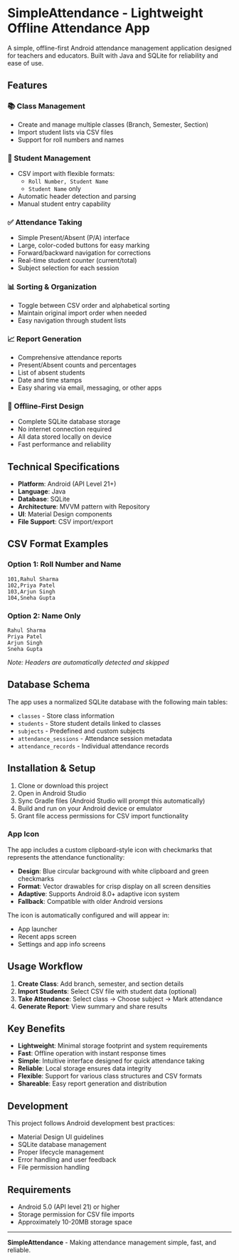 # SimpleAttendance - Lightweight Offline Attendance App

A simple, offline-first Android attendance management application designed for teachers and educators. Built with Java and SQLite for reliability and ease of use.

## Features

### 📚 Class Management
- Create and manage multiple classes (Branch, Semester, Section)
- Import student lists via CSV files
- Support for roll numbers and names

### 👥 Student Management
- CSV import with flexible formats:
  - `Roll Number, Student Name`
  - `Student Name` only
- Automatic header detection and parsing
- Manual student entry capability

### ✅ Attendance Taking
- Simple Present/Absent (P/A) interface
- Large, color-coded buttons for easy marking
- Forward/backward navigation for corrections
- Real-time student counter (current/total)
- Subject selection for each session

### 📊 Sorting & Organization
- Toggle between CSV order and alphabetical sorting
- Maintain original import order when needed
- Easy navigation through student lists

### 📈 Report Generation
- Comprehensive attendance reports
- Present/Absent counts and percentages
- List of absent students
- Date and time stamps
- Easy sharing via email, messaging, or other apps

### 💾 Offline-First Design
- Complete SQLite database storage
- No internet connection required
- All data stored locally on device
- Fast performance and reliability

## Technical Specifications

- **Platform**: Android (API Level 21+)
- **Language**: Java
- **Database**: SQLite
- **Architecture**: MVVM pattern with Repository
- **UI**: Material Design components
- **File Support**: CSV import/export

## CSV Format Examples

### Option 1: Roll Number and Name
```csv
101,Rahul Sharma
102,Priya Patel
103,Arjun Singh
104,Sneha Gupta
```

### Option 2: Name Only
```csv
Rahul Sharma
Priya Patel
Arjun Singh
Sneha Gupta
```

*Note: Headers are automatically detected and skipped*

## Database Schema

The app uses a normalized SQLite database with the following main tables:
- `classes` - Store class information
- `students` - Store student details linked to classes
- `subjects` - Predefined and custom subjects
- `attendance_sessions` - Attendance session metadata
- `attendance_records` - Individual attendance records

## Installation & Setup

1. Clone or download this project
2. Open in Android Studio
3. Sync Gradle files (Android Studio will prompt this automatically)
4. Build and run on your Android device or emulator
5. Grant file access permissions for CSV import functionality

### App Icon
The app includes a custom clipboard-style icon with checkmarks that represents the attendance functionality:
- **Design**: Blue circular background with white clipboard and green checkmarks
- **Format**: Vector drawables for crisp display on all screen densities
- **Adaptive**: Supports Android 8.0+ adaptive icon system
- **Fallback**: Compatible with older Android versions

The icon is automatically configured and will appear in:
- App launcher
- Recent apps screen
- Settings and app info screens

## Usage Workflow

1. **Create Class**: Add branch, semester, and section details
2. **Import Students**: Select CSV file with student data (optional)
3. **Take Attendance**: Select class → Choose subject → Mark attendance
4. **Generate Report**: View summary and share results

## Key Benefits

- **Lightweight**: Minimal storage footprint and system requirements
- **Fast**: Offline operation with instant response times
- **Simple**: Intuitive interface designed for quick attendance taking
- **Reliable**: Local storage ensures data integrity
- **Flexible**: Support for various class structures and CSV formats
- **Shareable**: Easy report generation and distribution

## Development

This project follows Android development best practices:
- Material Design UI guidelines
- SQLite database management
- Proper lifecycle management
- Error handling and user feedback
- File permission handling

## Requirements

- Android 5.0 (API level 21) or higher
- Storage permission for CSV file imports
- Approximately 10-20MB storage space

---

**SimpleAttendance** - Making attendance management simple, fast, and reliable.

